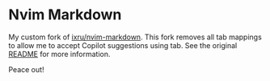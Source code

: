 # Nvim Markdown

My custom fork of [ixru/nvim-markdown](https://github.com/ixru/nvim-markdown). This fork removes all tab mappings to allow me to accept Copilot suggestions using tab. See the original [README](https://github.com/ixru/nvim-markdown/blob/master/README.md) for more information.

Peace out!
